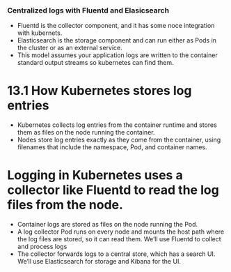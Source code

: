 ### Centralized logs with Fluentd and Elasicsearch

- Fluentd is the collector component, and it has some noce integration with kubernets.
- Elasticsearch is the storage component and can run either as Pods in the cluster or as an external service.
- This model assumes your application logs are written to the container standard output streams so kubernetes can find them.

# 13.1 How Kubernetes stores log entries

- Kubernetes collects log entries from the container runtime and stores them as files on the node running the container.
- Nodes store log entries exactly as they come from the container, using filenames that include the namespace, Pod, and container names.

#  Logging in Kubernetes uses a collector like Fluentd to read the log files from the node.
- Container logs are stored as files
on the node running the Pod.
- A log collector Pod runs on every node and mounts the host path where the log files
are stored, so it can read them. We’ll use Fluentd to collect and process logs
- The collector forwards logs to a central store, which has a search UI.
We’ll use Elasticsearch for storage and Kibana for the UI.
